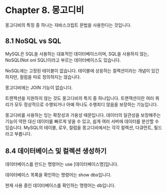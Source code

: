 # Chapter 8. 몽고디비

몽고디비의 특징 중 하나는 자바스크립트 문법을 사용한다는 것입니다.

## 8.1 NoSQL vs SQL

MySQL은 SQL을 사용하는 대표적인 데이터베이스이며, SQL을 사용하지 않는, NoSQL(Not onl SQL)이라고 부르는 데이터베이스도 있습니다.

NoSQL에는 고정된 테이블이 없습니다.
테이블에 상응하는 컬렉션이라는 개념이 있긴 하지만, 컬럼을 따로 정의하지는 않습니다.

몽고디비에는 JOIN 기능이 없습니다.

트랜잭션을 지원하지 않는 것도 몽고디비의 특지 중 하나입니다.
트랜잭션이란 여러 쿼리가 모두 정상적으로 수행되거나 아예 하나도 수행죄디 않음을 보장하는 기능입니다.

몽고디비를 사용하는 잉는 확장성과 가용성 때문입니다.
데이터의 일관성을 보장해주는 기능이 약한 대신 데이터를 빠르게 넣을 수 있고, 쉽게 여러 서버에 데이터를 분산할 수 있습니다.
MySQL의 테이블, 로우, 컬럼을 몽고디비에서는 각각 컬렉션, 다큐먼트, 필드라고 부릅니다.

## 8.4 데이터베이스 및 컬렉션 생성하기

데이터베이스를 만드는 명령어는 use [데이터베이스명]입니다.

데이터베이스 목록을 확인하는 명령어는 show dbs입니다.

현재 사용 중인 데이터베이스를 확인하는 명령어는 db입니다.
